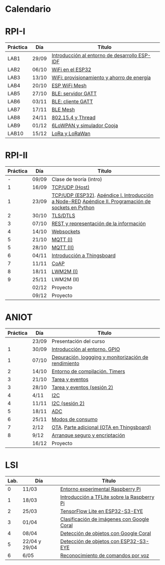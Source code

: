 # Calendario

# RPI-I

| Práctica | Día   | Título                                                            |
|----------|-------|-------------------------------------------------------------------|
| LAB1     | 29/09 | [Introducción al entorno de desarrollo ESP-IDF](RPI-I/P1/index.md)|
| LAB2     | 06/10 | [WiFi en el ESP32](RPI-I/P2/index.md)                             |
| LAB3     | 13/10 | [WiFi: provisionamiento y ahorro de energía](RPI-I/P3/index.md)   |
| LAB4     | 20/10 | [ESP WiFi Mesh](RPI-I/P4/index.md)                                |
| LAB5     | 27/10 | [BLE: servidor GATT](RPI-I/P5/index.md)                           |
| LAB6     | 03/11 | [BLE: cliente GATT](RPI-I/P6/index.md)                            |
| LAB7     | 17/11 | [BLE Mesh](RPI-I/P7/index.md)                                     |
| LAB8     | 24/11 | [802.15.4 y Thread](RPI-I/P8/index.md)                            |
| LAB9     | 01/12 | [6LoWPAN y simulador Cooja](RPI-I/P9/index.md)                    |
| LAB10    | 15/12 | [LoRa y LoRaWan](RPI-I/P10/index.md)                              |

# RPI-II

| Práctica | Día   | Título                                       |
|----------|-------|----------------------------------------------|
| -        | 09/09 | Clase de teoría (intro)                      |
| 1        | 16/09 | [TCP/UDP (Host)](RPI-II/P1_I/index.md)       |
| 1        | 23/09 | [TCP/UDP (ESP32)](RPI-II/P1_III/index.md). [Apéndice I. Introducción a Node-RED](RPI-II/P1_II/index.md)  [Apéndice II. Programación de sockets en Python](RPI-II/P1_IV/index.md)   |
| 2        | 30/10 | [TLS/DTLS](RPI-II/P2/index.md)               |
| 3        | 07/10 | [REST y representación de la información](RPI-II/P3/index.md)      |
| 4        | 14/10 | [Websockets](RPI-II/P4/index.md)             |
| 5        | 21/10 | [MQTT (I)](RPI-II/P5/index.md)               |
| 5        | 28/10 | [MQTT (II)](RPI-II/P5_II/index.md)           |
| 6        | 04/11 | [Introducción a Thingsboard](RPI-II/P6/index.md) |
| 7        | 11/11 | [CoAP](RPI-II/P7/index.md)                   |
| 8        | 18/11 | [LWM2M (I)](RPI-II/P8/index.md)              |
| 9        | 25/11 | LWM2M (II)                                   |
|          | 02/12 | Proyecto                                     |
|          | 09/12 | Proyecto                                     |



# ANIOT

| Práctica | Día   | Título                                       |
|----------|-------|-----------------------------------------------------------------|
|          | 23/09 | Presentación del curso                                                 |
| 1        | 30/09 | [Introducción al entorno. GPIO](ANIOT/P1/index.md)     |
| 1        | 07/10 | [Depuración, loggging y monitorización de rendimiento](ANIOT/P1b/index.md)     |
| 2        | 14/10 | [Entorno de compilación. Timers](ANIOT/P2/index.md)                           |
| 3        | 21/10 | [Tarea y  eventos](ANIOT/P3/index.md) |
| 3        | 28/10 | [Tarea y  eventos (sesión 2)](ANIOT/P3/index.md)                              |
| 4        | 4/11 |  [I2C](ANIOT/P4/index.md)                         |
| 4        | 11/11 | [I2C (sesión 2)](ANIOT/P4/index.md)                         |
| 5        | 18/11 | [ADC](ANIOT/P5/index.md)                          |
| 6        | 25/11 | [Modos de consumo](ANIOT/P6/index.md)                          |
| 7        | 2/12 | [OTA](ANIOT/P7/index.md). [Parte adicional (OTA en Thingsboard)](ANIOT/P7/index2.md)  |
| 8        | 9/12 | [Arranque seguro y encriptación](ANIOT/P8/index.md)             |
|          | 16/12 | Proyecto                                                        |

# LSI

| Lab.     | Día   | Título                                                       |
|----------|-------|--------------------------------------------------------------|
| 0        | 11/03 | [Entorno experimental Raspberry Pi](LSI/Lab0/index.md)                            |
| 1        | 18/03 | [Introducción a TFLite sobre la Raspberry Pi](LSI/Lab1/index.md)                            |
| 2        | 25/03 | [TensorFlow Lite en ESP32-S3-EYE](LSI/Lab2/index.md)                            |
| 3        | 01/04 | [Clasificación de imágenes con Google Coral](LSI/Lab3/index.md)                            |
| 4        | 08/04 | [Detección de objetos con Google Coral](LSI/Lab4/index.md)                            |
| 5        | 22/04 y 29/04 | [Detección de objetos con ESP32-S3-EYE](LSI/Lab5/index.md)                            |
| 6        | 6/05 | [Reconocimiento de comandos por voz](LSI/Lab6/index.md)                            |

<!---
| 1 (L)    |19/03|[Introducción a TFLite en la Raspberry Pi](LSI/Lab1/index.md) |
| 2 (C)    |09/04|[Clasificación de imágenes](LSI/Lab2/index.md)                |
| 3 (C)    |16/04|[Detección de objetos](LSI/Lab3/index.md)                     |
| 4 (L)    |23/04|[Segmentacion de objetos](LSI/Lab4/index.md)                  |
| 5 (L)    |30/04|[Estimación de posición corporal](LSI/Lab5/index.md)          |
| 6 (C)    |07/05|[Reconocimiento de voz](LSI/Lab6/index.md)                    |
-->

